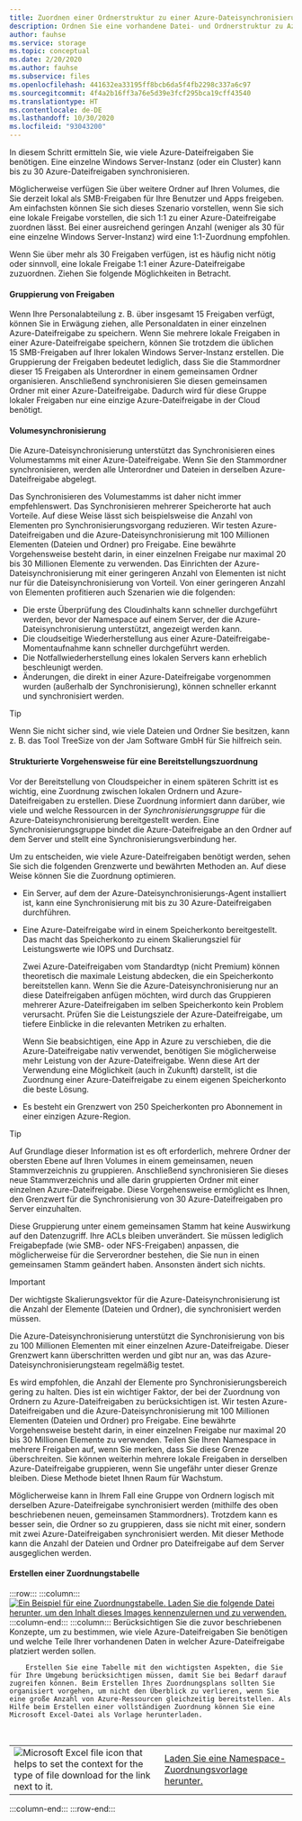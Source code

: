 ```yaml
---
title: Zuordnen einer Ordnerstruktur zu einer Azure-Dateisynchronisierungstopologie
description: Ordnen Sie eine vorhandene Datei- und Ordnerstruktur zu Azure-Dateifreigaben für die Verwendung mit der Azure-Dateisynchronisierung zu. Ein gemeinsamer Textblock der Migrationsdokumentation.
author: fauhse
ms.service: storage
ms.topic: conceptual
ms.date: 2/20/2020
ms.author: fauhse
ms.subservice: files
ms.openlocfilehash: 441632ea33195ff8bcb6da5f4fb2298c337a6c97
ms.sourcegitcommit: 4f4a2b16ff3a76e5d39e3fcf295bca19cff43540
ms.translationtype: HT
ms.contentlocale: de-DE
ms.lasthandoff: 10/30/2020
ms.locfileid: "93043200"
---
```

In diesem Schritt ermitteln Sie, wie viele Azure-Dateifreigaben Sie benötigen. Eine einzelne Windows Server-Instanz (oder ein Cluster) kann bis zu 30 Azure-Dateifreigaben synchronisieren.

Möglicherweise verfügen Sie über weitere Ordner auf Ihren Volumes, die Sie derzeit lokal als SMB-Freigaben für Ihre Benutzer und Apps freigeben. Am einfachsten können Sie sich dieses Szenario vorstellen, wenn Sie sich eine lokale Freigabe vorstellen, die sich 1:1 zu einer Azure-Dateifreigabe zuordnen lässt. Bei einer ausreichend geringen Anzahl (weniger als 30 für eine einzelne Windows Server-Instanz) wird eine 1:1-Zuordnung empfohlen.

Wenn Sie über mehr als 30 Freigaben verfügen, ist es häufig nicht nötig oder sinnvoll, eine lokale Freigabe 1:1 einer Azure-Dateifreigabe zuzuordnen. Ziehen Sie folgende Möglichkeiten in Betracht.

#### <a name="share-grouping"></a>Gruppierung von Freigaben

Wenn Ihre Personalabteilung z. B. über insgesamt 15 Freigaben verfügt, können Sie in Erwägung ziehen, alle Personaldaten in einer einzelnen Azure-Dateifreigabe zu speichern. Wenn Sie mehrere lokale Freigaben in einer Azure-Dateifreigabe speichern, können Sie trotzdem die üblichen 15 SMB-Freigaben auf Ihrer lokalen Windows Server-Instanz erstellen. Die Gruppierung der Freigaben bedeutet lediglich, dass Sie die Stammordner dieser 15 Freigaben als Unterordner in einem gemeinsamen Ordner organisieren. Anschließend synchronisieren Sie diesen gemeinsamen Ordner mit einer Azure-Dateifreigabe. Dadurch wird für diese Gruppe lokaler Freigaben nur eine einzige Azure-Dateifreigabe in der Cloud benötigt.

#### <a name="volume-sync"></a>Volumesynchronisierung

Die Azure-Dateisynchronisierung unterstützt das Synchronisieren eines Volumestamms mit einer Azure-Dateifreigabe. Wenn Sie den Stammordner synchronisieren, werden alle Unterordner und Dateien in derselben Azure-Dateifreigabe abgelegt.

Das Synchronisieren des Volumestamms ist daher nicht immer empfehlenswert. Das Synchronisieren mehrerer Speicherorte hat auch Vorteile. Auf diese Weise lässt sich beispielsweise die Anzahl von Elementen pro Synchronisierungsvorgang reduzieren. Wir testen Azure-Dateifreigaben und die Azure-Dateisynchronisierung mit 100 Millionen Elementen (Dateien und Ordner) pro Freigabe. Eine bewährte Vorgehensweise besteht darin, in einer einzelnen Freigabe nur maximal 20 bis 30 Millionen Elemente zu verwenden. Das Einrichten der Azure-Dateisynchronisierung mit einer geringeren Anzahl von Elementen ist nicht nur für die Dateisynchronisierung von Vorteil. Von einer geringeren Anzahl von Elementen profitieren auch Szenarien wie die folgenden:

* Die erste Überprüfung des Cloudinhalts kann schneller durchgeführt werden, bevor der Namespace auf einem Server, der die Azure-Dateisynchronisierung unterstützt, angezeigt werden kann.
* Die cloudseitige Wiederherstellung aus einer Azure-Dateifreigabe-Momentaufnahme kann schneller durchgeführt werden.
* Die Notfallwiederherstellung eines lokalen Servers kann erheblich beschleunigt werden.
* Änderungen, die direkt in einer Azure-Dateifreigabe vorgenommen wurden (außerhalb der Synchronisierung), können schneller erkannt und synchronisiert werden.

> [!TIP]
> Wenn Sie nicht sicher sind, wie viele Dateien und Ordner Sie besitzen, kann z. B. das Tool TreeSize von der Jam Software GmbH für Sie hilfreich sein.

#### <a name="a-structured-approach-to-a-deployment-map"></a>Strukturierte Vorgehensweise für eine Bereitstellungszuordnung

Vor der Bereitstellung von Cloudspeicher in einem späteren Schritt ist es wichtig, eine Zuordnung zwischen lokalen Ordnern und Azure-Dateifreigaben zu erstellen. Diese Zuordnung informiert dann darüber, wie viele und welche Ressourcen in der *Synchronisierungsgruppe* für die Azure-Dateisynchronisierung bereitgestellt werden. Eine Synchronisierungsgruppe bindet die Azure-Dateifreigabe an den Ordner auf dem Server und stellt eine Synchronisierungsverbindung her.

Um zu entscheiden, wie viele Azure-Dateifreigaben benötigt werden, sehen Sie sich die folgenden Grenzwerte und bewährten Methoden an. Auf diese Weise können Sie die Zuordnung optimieren.

* Ein Server, auf dem der Azure-Dateisynchronisierungs-Agent installiert ist, kann eine Synchronisierung mit bis zu 30 Azure-Dateifreigaben durchführen.
* Eine Azure-Dateifreigabe wird in einem Speicherkonto bereitgestellt. Das macht das Speicherkonto zu einem Skalierungsziel für Leistungswerte wie IOPS und Durchsatz.

  Zwei Azure-Dateifreigaben vom Standardtyp (nicht Premium) können theoretisch die maximale Leistung abdecken, die ein Speicherkonto bereitstellen kann. Wenn Sie die Azure-Dateisynchronisierung nur an diese Dateifreigaben anfügen möchten, wird durch das Gruppieren mehrerer Azure-Dateifreigaben im selben Speicherkonto kein Problem verursacht. Prüfen Sie die Leistungsziele der Azure-Dateifreigabe, um tiefere Einblicke in die relevanten Metriken zu erhalten.

  Wenn Sie beabsichtigen, eine App in Azure zu verschieben, die die Azure-Dateifreigabe nativ verwendet, benötigen Sie möglicherweise mehr Leistung von der Azure-Dateifreigabe. Wenn diese Art der Verwendung eine Möglichkeit (auch in Zukunft) darstellt, ist die Zuordnung einer Azure-Dateifreigabe zu einem eigenen Speicherkonto die beste Lösung.
* Es besteht ein Grenzwert von 250 Speicherkonten pro Abonnement in einer einzigen Azure-Region.

> [!TIP]
> Auf Grundlage dieser Information ist es oft erforderlich, mehrere Ordner der obersten Ebene auf Ihren Volumes in einem gemeinsamen, neuen Stammverzeichnis zu gruppieren. Anschließend synchronisieren Sie dieses neue Stammverzeichnis und alle darin gruppierten Ordner mit einer einzelnen Azure-Dateifreigabe. Diese Vorgehensweise ermöglicht es Ihnen, den Grenzwert für die Synchronisierung von 30 Azure-Dateifreigaben pro Server einzuhalten.
>
> Diese Gruppierung unter einem gemeinsamen Stamm hat keine Auswirkung auf den Datenzugriff. Ihre ACLs bleiben unverändert. Sie müssen lediglich Freigabepfade (wie SMB- oder NFS-Freigaben) anpassen, die möglicherweise für die Serverordner bestehen, die Sie nun in einen gemeinsamen Stamm geändert haben. Ansonsten ändert sich nichts.

> [!IMPORTANT]
> Der wichtigste Skalierungsvektor für die Azure-Dateisynchronisierung ist die Anzahl der Elemente (Dateien und Ordner), die synchronisiert werden müssen.

Die Azure-Dateisynchronisierung unterstützt die Synchronisierung von bis zu 100 Millionen Elementen mit einer einzelnen Azure-Dateifreigabe. Dieser Grenzwert kann überschritten werden und gibt nur an, was das Azure-Dateisynchronisierungsteam regelmäßig testet.

Es wird empfohlen, die Anzahl der Elemente pro Synchronisierungsbereich gering zu halten. Dies ist ein wichtiger Faktor, der bei der Zuordnung von Ordnern zu Azure-Dateifreigaben zu berücksichtigen ist. Wir testen Azure-Dateifreigaben und die Azure-Dateisynchronisierung mit 100 Millionen Elementen (Dateien und Ordner) pro Freigabe. Eine bewährte Vorgehensweise besteht darin, in einer einzelnen Freigabe nur maximal 20 bis 30 Millionen Elemente zu verwenden. Teilen Sie Ihren Namespace in mehrere Freigaben auf, wenn Sie merken, dass Sie diese Grenze überschreiten. Sie können weiterhin mehrere lokale Freigaben in derselben Azure-Dateifreigabe gruppieren, wenn Sie ungefähr unter dieser Grenze bleiben. Diese Methode bietet Ihnen Raum für Wachstum.

Möglicherweise kann in Ihrem Fall eine Gruppe von Ordnern logisch mit derselben Azure-Dateifreigabe synchronisiert werden (mithilfe des oben beschriebenen neuen, gemeinsamen Stammordners). Trotzdem kann es besser sein, die Ordner so zu gruppieren, dass sie nicht mit einer, sondern mit zwei Azure-Dateifreigaben synchronisiert werden. Mit dieser Methode kann die Anzahl der Dateien und Ordner pro Dateifreigabe auf dem Server ausgeglichen werden.

#### <a name="create-a-mapping-table"></a>Erstellen einer Zuordnungstabelle

:::row:::
    :::column:::
        [![Ein Beispiel für eine Zuordnungstabelle. Laden Sie die folgende Datei herunter, um den Inhalt dieses Images kennenzulernen und zu verwenden.](media/storage-files-migration-namespace-mapping/namespace-mapping.png)](media/storage-files-migration-namespace-mapping/namespace-mapping-expanded.png#lightbox)
    :::column-end:::
    :::column:::
        Berücksichtigen Sie die zuvor beschriebenen Konzepte, um zu bestimmen, wie viele Azure-Dateifreigaben Sie benötigen und welche Teile Ihrer vorhandenen Daten in welcher Azure-Dateifreigabe platziert werden sollen.
        
        Erstellen Sie eine Tabelle mit den wichtigsten Aspekten, die Sie für Ihre Umgebung berücksichtigen müssen, damit Sie bei Bedarf darauf zugreifen können. Beim Erstellen Ihres Zuordnungsplans sollten Sie organisiert vorgehen, um nicht den Überblick zu verlieren, wenn Sie eine große Anzahl von Azure-Ressourcen gleichzeitig bereitstellen. Als Hilfe beim Erstellen einer vollständigen Zuordnung können Sie eine Microsoft Excel-Datei als Vorlage herunterladen.

[//]: # (HTML scheint die einzige Möglichkeit zu sein, eine geschachtelte zweispaltige Tabelle mit Arbeitsimageanalyse und Text/Hyperlink in derselben Zeile hinzuzufügen.)

<br>
<table>
    <tr>
        <td>
            <img src="media/storage-files-migration-namespace-mapping/excel.png" alt="Microsoft Excel file icon that helps to set the context for the type of file download for the link next to it.">
        </td>
        <td>
            <a href="https://download.microsoft.com/download/1/8/D/18DC8184-E7E2-45EF-823F-F8A36B9FF240/Azure File Sync - Namespace Mapping.xlsx">Laden Sie eine Namespace-Zuordnungsvorlage herunter.</a>
        </td>
    </tr>
</table>
    :::column-end:::
:::row-end:::
